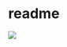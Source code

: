 # readme
<img src="https://images.indianexpress.com/2020/06/wwdc-2020-759.jpghttps://images.indianexpress.com/2020/06/wwdc-2020-759.jpg">

